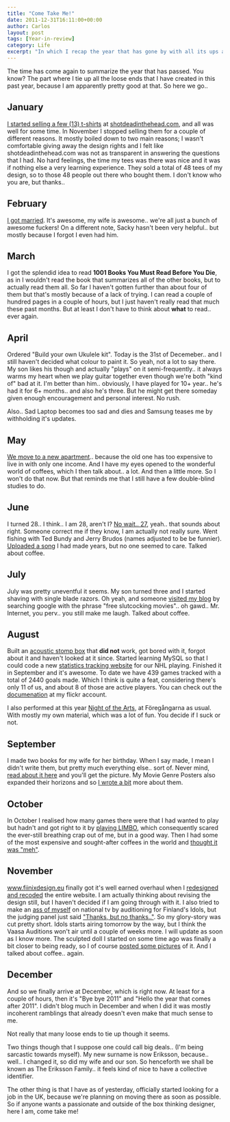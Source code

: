 ```yaml
---
title: "Come Take Me!"
date: 2011-12-31T16:11:00+00:00
author: Carlos
layout: post
tags: [Year-in-review]
category: Life
excerpt: "In which I recap the year that has gone by with all its ups and downs, and the t-shirts, let's not forget the t-shirts."
---
```

The time has come again to summarize the year that has passed. You know? The part where I tie up all the loose ends that I have created in this past year, because I am apparently pretty good at that. So here we go..

## January

[I started selling a few (13) t-shirts](/blog/feed-me) at [shotdeadinthehead.com](http://shotdeadinthehead.com/), and all was well for some time. In November I stopped selling them for a couple of different reasons. It mostly boiled down to two main reasons; I wasn't comfortable giving away the design rights and I felt like shotdeadinthehead.com was not as transparent in answering the questions that I had. No hard feelings, the time my tees was there was nice and it was if nothing else a very learning experience. They sold a total of 48 tees of my design, so to those 48 people out there who bought them. I don't know who you are, but thanks..

## February

[I got married](/blog/the-luckiest-f-o-b-in-the-worlds). It's awesome, my wife is awesome.. we're all just a bunch of awesome fuckers! On a different note, Sacky hasn't been very helpful.. but mostly because I forgot I even had him.

## March

I got the splendid idea to read **1001 Books You Must Read Before You Die**, as in I wouldn't read the book that summarizes all of the other books, but to actually read them all. So far I haven't gotten further than about four of them but that's mostly because of a lack of trying. I can read a couple of hundred pages in a couple of hours, but I just haven't really read that much these past months. But at least I don't have to think about **what** to read.. ever again.

## April

Ordered "Build your own Ukulele kit". Today is the 31st of Decemeber.. and I still haven't decided what colour to paint it. So yeah, not a lot to say there. My son likes his though and actually "plays" on it semi-frequently.. it always warms my heart when we play guitar together even though we're both "kind of" bad at it. I'm better than him.. obviously, I have played for 10+ year.. he's had it for 6+ months.. and also he's three. But he might get there someday given enough encouragement and personal interest. No rush.

Also.. Sad Laptop becomes too sad and dies and Samsung teases me by withholding it's updates.

## May

[We move to a new apartment](/blog/the-one-with-all-the-pictures).. because the old one has too expensive to live in with only one income. And I have my eyes opened to the wonderful world of coffees, which I then talk about.. a lot. And then a little more. So I won't do that now. But that reminds me that I still have a few double-blind studies to do.

## June

I turned 28.. I think.. I am 28, aren't I? [No wait.. 27](/blog/i-had-a-b-day), yeah.. that sounds about right. Someone correct me if they know, I am actually not really sure. Went fishing with Ted Bundy and Jerry Brudos (names adjusted to be be funnier). [Uploaded a song](/blog/illegal-mushrooms) I had made years, but no one seemed to care. Talked about coffee. 

## July

July was pretty uneventful it seems. My son turned three and I started shaving with single blade razors. Oh yeah, and someone [visited my blog](/blog/dear-internet) by searching google with the phrase "free slutcocking movies".. oh gawd.. Mr. Internet, you perv.. you still make me laugh. Talked about coffee. 

## August

Built an [acoustic stomp box](/blog/however-busy-bees-are) that **did not** work, got bored with it, forgot about it and haven't looked at it since. Started learning MySQL so that I could code a new [statistics tracking website](/blog/post-launch) for our NHL playing. Finished it in September and it's awesome. To date we have 439 games tracked with a total of 2440 goals made. Which I think is quite a feat, considering there's only 11 of us, and about 8 of those are active players. You can check out the [documenation](http://www.flickr.com/photos/fiinix/sets/72157627815073644/) at my flickr account.  

I also performed at this year [Night of the Arts](/blog/my-undying-love-for-you-will-never-decompose-but-my-body-might), at Föregångarna as usual. With mostly my own material, which was a lot of fun. You decide if I suck or not.

## September

I made two books for my wife for her birthday. When I say made, I mean I didn't write them, but pretty much everything else.. sort of. Never mind, [read about it here](/blog/the-process) and you'll get the picture. My Movie Genre Posters also expanded their horizons and so [I wrote a bit](/blog/people-love-my-stuff) more about them.

## October

In October I realised how many games there were that I had wanted to play but hadn't and got right to it by [playing LIMBO](/blog/the-afterlife-is-a-harsh-mistress), which consequently scared the ever-still breathing crap out of me, but in a good way. Then I had some of the most expensive and sought-after coffees in the world and [thought it was "meh"](/blog/jamaican-blue-meh).

## November

www.fiinixdesign.eu finally got it's well earned overhaul when I [redesigned and recoded](/blog/code-twice-upload-thrice) the entire website. I am actually thinking about revising the design still, but I haven't decided if I am going through with it. I also tried to make an [ass of myself](/blog/a-looming-embarrassment) on national tv by auditioning for Finland's Idols, but the judging panel just said ["Thanks, but no thanks.."](/blog/thanks-but-no). So my glory-story was cut pretty short. Idols starts airing tomorrow by the way, but I think the Vaasa Auditions won't air until a couple of weeks more. I will update as soon as I know more. The sculpted doll I started on some time ago was finally a bit closer to being ready, so I of course [posted some pictures](/blog/have-you-seen-my-goblin) of it. And I talked about coffee.. again.

## December

And so we finally arrive at December, which is right now. At least for a couple of hours, then it's "Bye bye 2011" and "Hello the year that comes after 2011". I didn't blog much in December and when I did it was mostly incoherent ramblings that already doesn't even make that much sense to me.

Not really that many loose ends to tie up though it seems.

Two things though that I suppose one could call big deals.. (I'm being sarcastic towards myself). My new surname is now Eriksson, because.. well.. I changed it, so did my wife and our son. So henceforth we shall be known as The Eriksson Family.. it feels kind of nice to have a collective identifier.

The other thing is that I have as of yesterday, officially started looking for a job in the UK, because we're planning on moving there as soon as possible. So if anyone wants a passionate and outside of the box thinking designer, here I am, come take me!